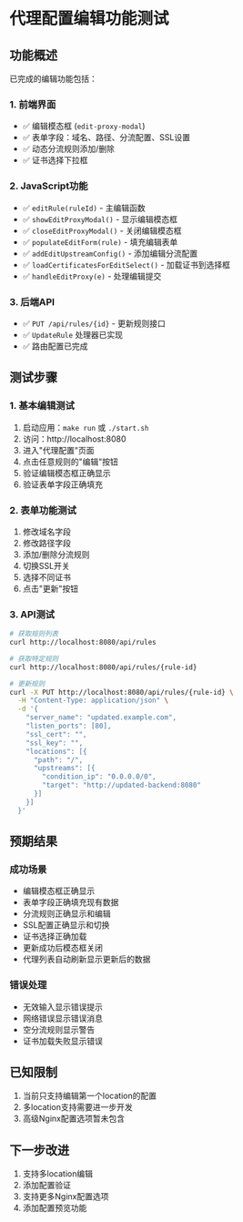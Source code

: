 # 代理配置编辑功能测试

## 功能概述

已完成的编辑功能包括：

### 1. 前端界面

- ✅ 编辑模态框 (`edit-proxy-modal`)
- ✅ 表单字段：域名、路径、分流配置、SSL设置
- ✅ 动态分流规则添加/删除
- ✅ 证书选择下拉框

### 2. JavaScript功能

- ✅ `editRule(ruleId)` - 主编辑函数
- ✅ `showEditProxyModal()` - 显示编辑模态框
- ✅ `closeEditProxyModal()` - 关闭编辑模态框
- ✅ `populateEditForm(rule)` - 填充编辑表单
- ✅ `addEditUpstreamConfig()` - 添加编辑分流配置
- ✅ `loadCertificatesForEditSelect()` - 加载证书到选择框
- ✅ `handleEditProxy(e)` - 处理编辑提交

### 3. 后端API

- ✅ `PUT /api/rules/{id}` - 更新规则接口
- ✅ `UpdateRule` 处理器已实现
- ✅ 路由配置已完成

## 测试步骤

### 1. 基本编辑测试

1. 启动应用：`make run` 或 `./start.sh`
2. 访问：http://localhost:8080
3. 进入"代理配置"页面
4. 点击任意规则的"编辑"按钮
5. 验证编辑模态框正确显示
6. 验证表单字段正确填充

### 2. 表单功能测试

1. 修改域名字段
2. 修改路径字段
3. 添加/删除分流规则
4. 切换SSL开关
5. 选择不同证书
6. 点击"更新"按钮

### 3. API测试

```bash
# 获取规则列表
curl http://localhost:8080/api/rules

# 获取特定规则
curl http://localhost:8080/api/rules/{rule-id}

# 更新规则
curl -X PUT http://localhost:8080/api/rules/{rule-id} \
  -H "Content-Type: application/json" \
  -d '{
    "server_name": "updated.example.com",
    "listen_ports": [80],
    "ssl_cert": "",
    "ssl_key": "",
    "locations": [{
      "path": "/",
      "upstreams": [{
        "condition_ip": "0.0.0.0/0",
        "target": "http://updated-backend:8080"
      }]
    }]
  }'
```

## 预期结果

### 成功场景

- 编辑模态框正确显示
- 表单字段正确填充现有数据
- 分流规则正确显示和编辑
- SSL配置正确显示和切换
- 证书选择正确加载
- 更新成功后模态框关闭
- 代理列表自动刷新显示更新后的数据

### 错误处理

- 无效输入显示错误提示
- 网络错误显示错误消息
- 空分流规则显示警告
- 证书加载失败显示错误

## 已知限制

1. 当前只支持编辑第一个location的配置
2. 多location支持需要进一步开发
3. 高级Nginx配置选项暂未包含

## 下一步改进

1. 支持多location编辑
2. 添加配置验证
3. 支持更多Nginx配置选项
4. 添加配置预览功能